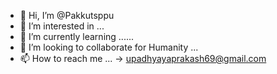 - 👋 Hi, I’m @Pakkutsppu
- 👀 I’m interested in ...
- 🌱 I’m currently learning ......
- 💞️ I’m looking to collaborate for Humanity ...
- 📫 How to reach me ... -> upadhyayaprakash69@gmail.com

<!---
Pakkutsppu/Pakkutsppu is a ✨ special ✨ repository because its `README.md` (this file) appears on your GitHub profile.
You can click the Preview link to take a look at your changes.
--->
